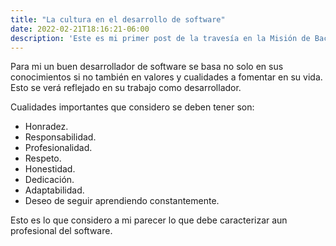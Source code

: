 ```yaml
---
title: "La cultura en el desarrollo de software"
date: 2022-02-21T18:16:21-06:00
description: 'Este es mi primer post de la travesía en la Misión de Backend con Node JS de Launch X.'
---
```


Para mi un buen desarrollador de software se basa no solo en sus conocimientos si no también en valores
y cualidades a fomentar en su vida. Esto se verá reflejado en su trabajo como desarrollador.

Cualidades importantes que considero se deben tener son:

- Honradez.
- Responsabilidad.
- Profesionalidad.
- Respeto.
- Honestidad.
- Dedicación.
- Adaptabilidad.
- Deseo de seguir aprendiendo constantemente.

Esto es lo que considero a mi parecer lo que debe caracterizar aun profesional del software.
